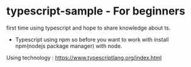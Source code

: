 # typescript-sample - For beginners
first time using typescript and hope to share knowledge about ts.

* Typescript using npm so before you want to work with install npm(nodejs package manager) with node.

Using technology : https://www.typescriptlang.org/index.html

